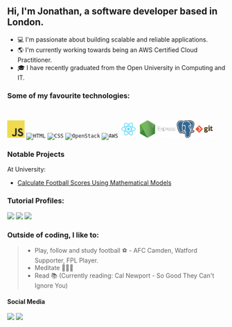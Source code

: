 ## Hi, I'm Jonathan, a software developer based in London.

- 💻 I'm passionate about building scalable and reliable applications.
- 🌎 I'm currently working towards being an AWS Certified Cloud Practitioner.
- 🎓 I have recently graduated from the Open University in Computing and IT. 

### Some of my favourite technologies: 

<br>

<code><img height="40" alt="Javascript" src="https://raw.githubusercontent.com/github/explore/80688e429a7d4ef2fca1e82350fe8e3517d3494d/topics/javascript/javascript.png"></code>
<code><img height="40" alt="HTML" src="https://mpng.subpng.com/20180802/tpl/kisspng-logo-html5-brand-clip-art-杉-山-良-雄-5b62be01b565d5.334247781533197825743.jpg"></code>
<code><img height="40" alt="CSS" src="https://logonoid.com/images/css3-logo.png"></code>
<code><img height="40" alt="OpenStack" src="https://logos-download.com/wp-content/uploads/2016/10/OpenStack_logo.png"></code>
<code><img height="40" alt="AWS" src="https://pngimage.net/wp-content/uploads/2020/02/aws-logo-png-4.png"></code>
<code><img height="40" alt="React" src="https://raw.githubusercontent.com/github/explore/80688e429a7d4ef2fca1e82350fe8e3517d3494d/topics/react/react.png"></code>
<code><img height="40" alt="Node.js" src="https://raw.githubusercontent.com/github/explore/80688e429a7d4ef2fca1e82350fe8e3517d3494d/topics/nodejs/nodejs.png"></code>
<code><img height="40" alt="Express" src="https://raw.githubusercontent.com/github/explore/80688e429a7d4ef2fca1e82350fe8e3517d3494d/topics/express/express.png"></code>
<code><img height="40" alt="postgresql" src="https://raw.githubusercontent.com/github/explore/80688e429a7d4ef2fca1e82350fe8e3517d3494d/topics/postgresql/postgresql.png"></code>
<code><img height="40" alt="Git" src="https://raw.githubusercontent.com/github/explore/80688e429a7d4ef2fca1e82350fe8e3517d3494d/topics/git/git.png"></code> 


<!-- <br> -->

<!-- [![Top Langs](https://github-readme-stats.vercel.app/api/top-langs/?username=JonathanBanerjee&layout=compact&theme=dark)](https://github.com/JonathanBanerjee/github-readme-stats)
 -->

### Notable Projects
  At University: 
 *  <a href="http://footie-calc.herokuapp.com">Calculate Football Scores Using Mathematical Models</a>


### Tutorial Profiles:

  <a href="https://www.khanacademy.org/profile/JonathanBanerjee/projects"><img src="https://img.shields.io/badge/KhanAcademy-%2314BF96.svg?style=for-the-badge&logo=KhanAcademy&logoColor=white" height=25></a>
   <a href="https://www.freecodecamp.org/JonathanBanerjee"><img src="https://img.shields.io/badge/Freecodecamp-%23123.svg?&style=for-the-badge&logo=freecodecamp&logoColor=green" height=25></a>
      <a href="https://www.codewars.com/users/JonathanBanerjee"><img src="https://img.shields.io/badge/Codewars-B1361E?style=for-the-badge&logo=codewars&logoColor=grey" height=25></a>




### Outside of coding, I like to:

> - Play, follow and study football ⚽️ - AFC Camden, Watford Supporter, FPL Player.
> - Meditate 🧘🏽‍♂️
> - Read 📚 (Currently reading: Cal Newport - So Good They Can't Ignore You)



#### Social Media
<a href="mailto:jonathan.h.banerjee@gmail.com?subject=Hello Jonathan!"><img src="https://img.shields.io/badge/Gmail-D14836?style=for-the-badge&logo=gmail&logoColor=white" height=25></a>
<a href="https://www.twitter.com/jonathanbano"><img src="https://img.shields.io/badge/twitter-%231DA1F2.svg?&style=for-the-badge&logo=twitter&logoColor=white" height=25></a>
